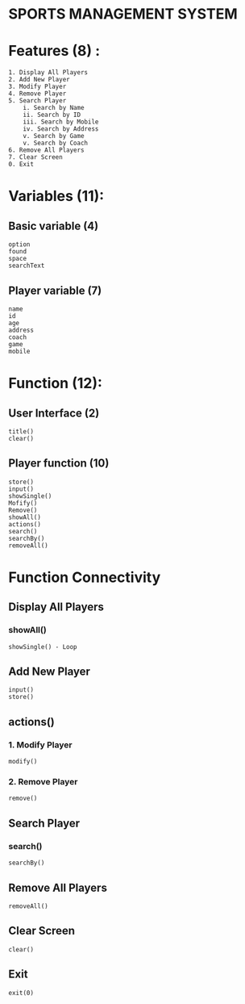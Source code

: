 # SPORTS MANAGEMENT SYSTEM

# Features (8) :

    1. Display All Players
    2. Add New Player
    3. Modify Player
    4. Remove Player
    5. Search Player
        i. Search by Name
        ii. Search by ID
        iii. Search by Mobile
        iv. Search by Address
        v. Search by Game
        v. Search by Coach
    6. Remove All Players
    7. Clear Screen
    0. Exit

# Variables (11):

## Basic variable (4)

    option
    found
    space
    searchText

## Player variable (7)

    name
    id
    age
    address
    coach
    game
    mobile

# Function (12):

## User Interface (2)

    title()
    clear()

## Player function (10)

    store()
    input()
    showSingle()
    Mofify()
    Remove()
    showAll()
    actions()
    search()
    searchBy()
    removeAll()

# Function Connectivity

## Display All Players

### showAll()

    showSingle() - Loop

## Add New Player

    input()
    store()

## actions()

### 1. Modify Player

    modify()

### 2. Remove Player

    remove()

## Search Player

### search()

    searchBy()

## Remove All Players

    removeAll()

## Clear Screen

    clear()

## Exit

    exit(0)
